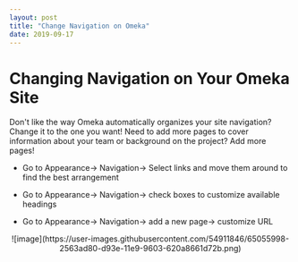 ```yaml
---
layout: post
title: "Change Navigation on Omeka"
date: 2019-09-17
---
```

# Changing Navigation on Your Omeka Site #

Don't like the way Omeka automatically organizes your site navigation? Change it to the one you want!
Need to add more pages to cover information about your team or background on the project? Add more pages!

* Go to Appearance-> Navigation-> Select links and move them around to find the best arrangement

* Go to Appearance-> Navigation-> check boxes to customize available headings

* Go to Appearance-> Navigation-> add a new page-> customize URL

<p align="center">![image](https://user-images.githubusercontent.com/54911846/65055998-2563ad80-d93e-11e9-9603-620a8661d72b.png)</p>
